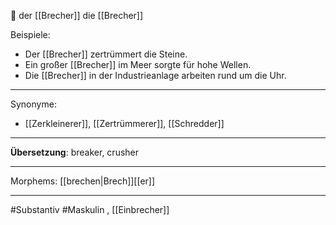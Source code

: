 🔵 der [[Brecher]]
die [[Brecher]]

Beispiele:

- Der [[Brecher]] zertrümmert die Steine.
- Ein großer [[Brecher]] im Meer sorgte für hohe Wellen.
- Die [[Brecher]] in der Industrieanlage arbeiten rund um die Uhr.

---
Synonyme:
- [[Zerkleinerer]], [[Zertrümmerer]], [[Schredder]]

---
**Übersetzung**: breaker, crusher

---
Morphems:
[[brechen|Brech]][[er]]

---
#Substantiv #Maskulin , [[Einbrecher]]